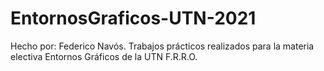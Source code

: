 # EntornosGraficos-UTN-2021
Hecho por: Federico Navós.
Trabajos prácticos realizados para la materia electiva Entornos Gráficos de la UTN F.R.R.O.
